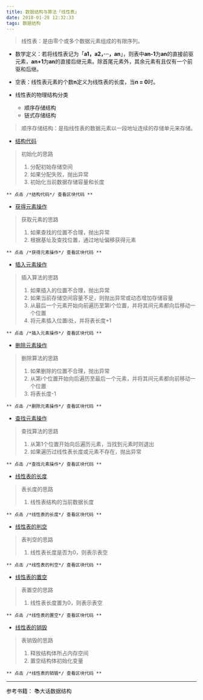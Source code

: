 ```yaml
---
title: 数据结构与算法「线性表」
date: 2018-01-28 12:32:33
tags: 数据结构
---
```


> 线性表：是由零个或多个数据元素组成的有限序列。
* 数学定义：若将线性表记为「**a1，a2，···，an**」，则表中**an-1**为**an**的直接前驱元素，**an+1**为**an**的直接后继元素。除首尾元素外，其余元素有且仅有一个前驱和后继。
* 空表：线性表元素的个数**n**定义为线性表的长度，当**n = 0**时。

* 线性表的物理结构分类
	- 顺序存储结构
	- 链式存储结构

> 顺序存储结构：是指线性表的数据元素以一段地址连续的存储单元来存储。

* [结构代码](数据结构与算法「线性表c」.html)
> 初始化的思路
>1. 分配初始存储空间
>2. 如果分配失败，抛出异常
>3. 初始化当前数据存储容量和长度

```objc
** 点击 /*结构代码*/ 查看区块代码 **
```

* [获得元素操作](数据结构与算法「线性表c」.html)
> 获取元素的思路
>1. 如果查找的位置不合理，抛出异常
>2. 根据基址及查找位置，通过地址偏移获得元素

```objc
** 点击 /*获得元素操作*/ 查看区块代码 **
```

* [插入元素操作](数据结构与算法「线性表c」.html)
> 插入算法的思路
>1. 如果插入的位置不合理，抛出异常
>2. 如果当前存储空间容量不足，则抛出异常或动态增加存储容量
>3. 从最后一个元素开始向前遍历至第i个位置，并将其间元素都向后移动一个位置
>4. 将元素插入位置i处，并将表长度+1

```objc
** 点击 /*插入元素操作*/ 查看区块代码 **
```

* [删除元素操作](数据结构与算法「线性表c」.html)
> 删除算法的思路
>1. 如果删除的位置不合理，抛出异常
>2. 从第i个位置开始向后遍历至最后一个元素，并将其间元素都向前移动一个位置
>3. 将表长度-1

```objc
** 点击 /*删除元素操作*/ 查看区块代码 **
```

* [查找元素操作](数据结构与算法「线性表c」.html)
> 查找算法的思路
>1. 从第1个位置开始向后遍历元素，当找到元素时则退出
>2. 如果遍历过线性表长度或元素不存在，抛出异常

```objc
** 点击 /*查找元素操作*/ 查看区块代码 **
```

* [线性表的长度](数据结构与算法「线性表c」.html)
> 表长度的思路
>1. 线性表结构的当前数据长度

```objc
** 点击 /*线性表的长度*/ 查看区块代码 **
```

* [线性表的判空](数据结构与算法「线性表c」.html)
> 表判空的思路
>1. 线性表长度是否为0，则表示表空

```objc
** 点击 /*线性表的判空*/ 查看区块代码 **
```

* [线性表的置空](数据结构与算法「线性表c」.html)
> 表置空的思路
>1. 线性表长度置为0，则表示表空

```objc
** 点击 /*线性表的置空*/ 查看区块代码 **
```

* [线性表的销毁](数据结构与算法「线性表c」.html)
> 表销毁的思路
>1. 释放结构体所占内存空间
>2. 置空结构体初始化变量

```objc
** 点击 /*线性表的销毁*/ 查看区块代码 **
```

 ---

参考书籍：
📚大话数据结构 
